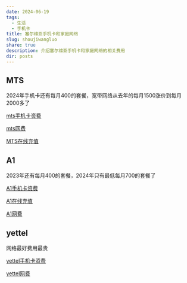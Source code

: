 ```yaml
---
date: 2024-06-19
tags:
  - 生活
  - 手机卡
title: 塞尔维亚手机卡和家庭网络
slug: shoujiwangluo
share: true
description: 介绍塞尔维亚手机卡和家庭网络的相关费用
dir: posts
---
```


## MTS

2024年手机卡还有每月400的套餐，宽带网络从去年的每月1500涨价到每月2000多了

[mts手机卡资费](https://mts.rs/Privatni/Mobilna/Pripejd/Tarife)

[mts网费](https://mts.rs/Privatni/Internet/Kucni-internet/Net-paketi)

[MTS在线充值](https://mts.rs/Privatni/Mobilna/Pripejd/Dopuni-kredit)

## A1
2023年还有每月400的套餐，2024年只有最低每月700的套餐了

[A1手机卡资费](https://a1.rs/privatni/prepaid/mesecni_planovi)

[A1在线充值](https://a1.rs/onlinetopup)

[A1网费](https://a1.rs/privatni/internet/kucni_net)


##  yettel

网络最好费用最贵

[yettel手机卡资费](https://www.yettel.rs/sr/privatni/ponuda/tarifni-paketi/go-paketi)

[yettel网费](https://www.yettel.rs/sr/privatni/net/)